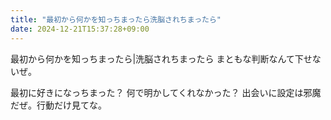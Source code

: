 ```yaml
---
title: "最初から何かを知っちまったら洗脳されちまったら"
date: 2024-12-21T15:37:28+09:00
---
```

最初から何かを知っちまったら|洗脳されちまったら
まともな判断なんて下せないぜ。

最初に好きになっちまった？
何で明かしてくれなかった？
出会いに設定は邪魔だぜ。行動だけ見てな。
